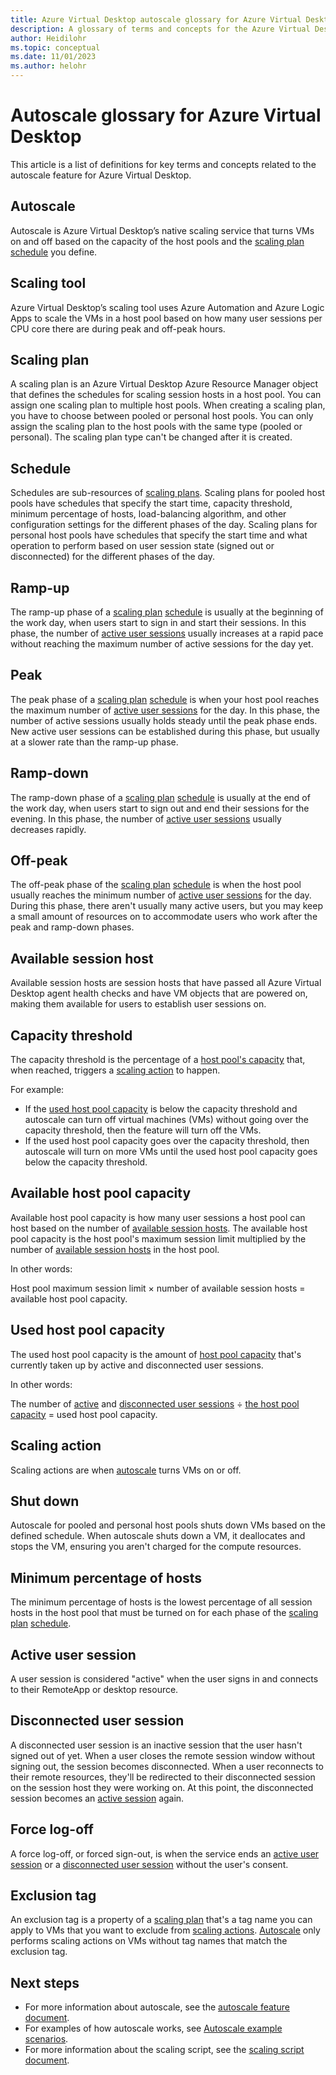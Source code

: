 ```yaml
---
title: Azure Virtual Desktop autoscale glossary for Azure Virtual Desktop - Azure
description: A glossary of terms and concepts for the Azure Virtual Desktop autoscale feature.
author: Heidilohr
ms.topic: conceptual
ms.date: 11/01/2023
ms.author: helohr
---
```

# Autoscale glossary for Azure Virtual Desktop

This article is a list of definitions for key terms and concepts related to the autoscale feature for Azure Virtual Desktop.

## Autoscale

Autoscale is Azure Virtual Desktop’s native scaling service that turns VMs on and off based on the capacity of the host pools and the [scaling plan](#scaling-plan) [schedule](#schedule) you define.

## Scaling tool

Azure Virtual Desktop’s scaling tool uses Azure Automation and Azure Logic Apps to scale the VMs in a host pool based on how many user sessions per CPU core there are during peak and off-peak hours.

## Scaling plan

A scaling plan is an Azure Virtual Desktop Azure Resource Manager object that defines the schedules for scaling session hosts in a host pool. You can assign one scaling plan to multiple host pools. When creating a scaling plan, you have to choose between pooled or personal host pools. You can only assign the scaling plan to the host pools with the same type (pooled or personal). The scaling plan type can't be changed after it is created.

## Schedule

Schedules are sub-resources of [scaling plans](#scaling-plan). Scaling plans for pooled host pools have schedules that specify the start time, capacity threshold, minimum percentage of hosts, load-balancing algorithm, and other configuration settings for the different phases of the day. Scaling plans for personal host pools have schedules that specify the start time and what operation to perform based on user session state (signed out or disconnected) for the different phases of the day.

## Ramp-up

The ramp-up phase of a [scaling plan](#scaling-plan) [schedule](#schedule) is usually at the beginning of the work day, when users start to sign in and start their sessions. In this phase, the number of [active user sessions](#active-user-session) usually increases at a rapid pace without reaching the maximum number of active sessions for the day yet.

## Peak

The peak phase of a [scaling plan](#scaling-plan) [schedule](#schedule) is when your host pool reaches the maximum number of [active user sessions](#active-user-session) for the day. In this phase, the number of active sessions usually holds steady until the peak phase ends. New active user sessions can be established during this phase, but usually at a slower rate than the ramp-up phase.

## Ramp-down

The ramp-down phase of a [scaling plan](#scaling-plan) [schedule](#schedule) is usually at the end of the work day, when users start to sign out and end their sessions for the evening. In this phase, the number of [active user sessions](#active-user-session) usually decreases rapidly.

## Off-peak

The off-peak phase of the [scaling plan](#scaling-plan) [schedule](#schedule) is when the host pool usually reaches the minimum number of [active user sessions](#active-user-session) for the day. During this phase, there aren't usually many active users, but you may keep a small amount of resources on to accommodate users who work after the peak and ramp-down phases.

## Available session host

Available session hosts are session hosts that have passed all Azure Virtual Desktop agent health checks and have VM objects that are powered on, making them available for users to establish user sessions on.

## Capacity threshold

The capacity threshold is the percentage of a [host pool's capacity](#available-host-pool-capacity) that, when reached, triggers a [scaling action](#scaling-action) to happen.

For example:

- If the [used host pool capacity](#used-host-pool-capacity) is below the capacity threshold and autoscale can turn off virtual machines (VMs) without going over the capacity threshold, then the feature will turn off the VMs.
- If the used host pool capacity goes over the capacity threshold, then autoscale will turn on more VMs until the used host pool capacity goes below the capacity threshold.

## Available host pool capacity

Available host pool capacity is how many user sessions a host pool can host based on the number of [available session hosts](#available-session-host). The available host pool capacity is the host pool's maximum session limit multiplied by the number of [available session hosts](#available-session-host) in the host pool.

In other words:

Host pool maximum session limit × number of available session hosts = available host pool capacity.

## Used host pool capacity

The used host pool capacity is the amount of [host pool capacity](#available-host-pool-capacity) that's currently taken up by active and disconnected user sessions.

In other words:

The number of [active](#active-user-session) and [disconnected user sessions](#disconnected-user-session) ÷ [the host pool capacity](#available-host-pool-capacity) = used host pool capacity.

## Scaling action

Scaling actions are when [autoscale](#autoscale) turns VMs on or off.

## Shut down

Autoscale for pooled and personal host pools shuts down VMs based on the defined schedule. When autoscale shuts down a VM, it deallocates and stops the VM, ensuring you aren't charged for the compute resources.

## Minimum percentage of hosts

The minimum percentage of hosts is the lowest percentage of all session hosts in the host pool that must be turned on for each phase of the [scaling plan](#scaling-plan) [schedule](#schedule).

## Active user session

A user session is considered "active" when the user signs in and connects to their RemoteApp or desktop resource.

## Disconnected user session

A disconnected user session is an inactive session that the user hasn't signed out of yet. When a user closes the remote session window without signing out, the session becomes disconnected. When a user reconnects to their remote resources, they'll be redirected to their disconnected session on the session host they were working on. At this point, the disconnected session becomes an [active session](#active-user-session) again.

## Force log-off

A force log-off, or forced sign-out, is when the service ends an [active user session](#active-user-session) or a [disconnected user session](#disconnected-user-session) without the user's consent.

## Exclusion tag

An exclusion tag is a property of a [scaling plan](#scaling-plan) that's a tag name you can apply to VMs that you want to exclude from [scaling actions](#scaling-action). [Autoscale](#autoscale) only performs scaling actions on VMs without tag names that match the exclusion tag.

## Next steps

- For more information about autoscale, see the [autoscale feature document](autoscale-scaling-plan.md).
- For examples of how autoscale works, see [Autoscale example scenarios](autoscale-scenarios.md).
- For more information about the scaling script, see the [scaling script document](set-up-scaling-script.md).